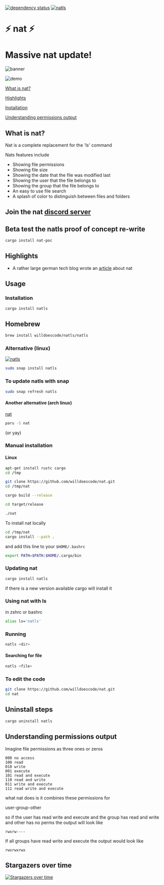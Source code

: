 [![dependency status](https://deps.rs/crate/natls/2.1.9/status.svg)](https://deps.rs/crate/natls/2.1.9) [![natls](https://snapcraft.io/natls/badge.svg)](https://snapcraft.io/natls)

# ⚡️ nat ⚡️

# Massive nat update!

![banner](assets/natbanner.png)

![demo](assets/natdemo.png)


[What is nat?](https://github.com/willdoescode/nat#what-is-nat)

[Highlights](https://github.com/willdoescode/nat#highlights)

[Installation](https://github.com/willdoescode/nat#installation)

[Understanding permissions output](https://github.com/willdoescode/nat#understanding-permissions-output)

## What is nat?

Nat is a complete replacement for the 'ls' command

Nats features include

- Showing file permissions
- Showing file size
- Showing the date that the file was modified last
- Showing the user that the file belongs to 
- Showing the group that the file belongs to
- An easy to use file search
- A splash of color to distinguish between files and folders


## Join the nat [discord server](https://discord.gg/2Fn8veP)
## Beta test the natls proof of concept re-write

```bash
cargo install nat-poc
```


## Highlights

- A rather large german tech blog wrote an [article](https://www.heise.de/news/In-Rust-geschrieben-und-uebersichtlicher-nat-will-ls-ersetzen-4937429.html) about nat
## Usage

### Installation 

```bash
cargo install natls
```
## Homebrew

```bash
brew install willdoescode/natls/natls
```

### Alternative (linux)

[![natls](https://snapcraft.io/natls/trending.svg?name=0)](https://snapcraft.io/natls)

```bash
sudo snap install natls
```

### To update natls with snap

```bash
sudo snap refresh natls
``` 
#### Another alternative (arch linux)
[nat](https://aur.archlinux.org/packages/nat/)
```bash
paru -S nat
```
(or yay)
### Manual installation

#### Linux

```bash
apt-get install rustc cargo
cd /tmp

git clone https://github.com/willdoescode/nat.git
cd /tmp/nat

cargo build --release

cd target/release

./nat
```

To install nat locally
```bash
cd /tmp/nat
cargo install --path .
```
and add this line to your `$HOME/.bashrc`

```bash
export PATH=$PATH:$HOME/.cargo/bin
```

### Updating nat
```bash
cargo install natls
```
if there is a new version available cargo will install it

### Using nat with ls

in zshrc or bashrc
```bash
alias ls='natls'
```

### Running

```bash
natls <dir>
```

#### Searching for file

```bash
natls <file>
```

### To edit the code

```bash
git clone https://github.com/willdoescode/nat.git
cd nat
```

## Uninstall steps

```bash
cargo uninstall natls
```

## Understanding permissions output

Imagine file permissions as three ones or zeros

```
000 no access
100 read
010 write
001 execute
101 read and execute
110 read and write
011 write and execute
111 read write and execute
```

what nat does is it combines these permissions for

user-group-other

so if the user has read write and execute and the group has read and write and other has no perms the output will look like

```
rwxrw----
```

If all groups have read write and execute the output would look like

```
rwxrwxrwx
```

## Stargazers over time

[![Stargazers over time](https://starchart.cc/willdoescode/nat.svg)](https://starchart.cc/willdoescode/nat)
